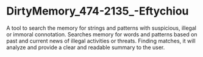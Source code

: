 DirtyMemory_474-2135_-Eftychiou
===============================

A tool to search the memory for strings and patterns with suspicious, illegal or immoral connotation. Searches memory for words and patterns based on past and current news of illegal activities or threats. Finding matches, it will analyze and provide a clear and readable summary to the user.
